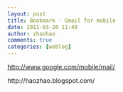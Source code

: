 ```yaml
---
layout: post
title: Bookmark - Gmail for mobile
date: 2011-03-20 11:49
author: zhaohao
comments: true
categories: [weblog]
---
```

<a href="http://www.google.com/mobile/mail/">http://www.google.com/mobile/mail/</a>

<div>http://haozhao.blogspot.com/</div>
